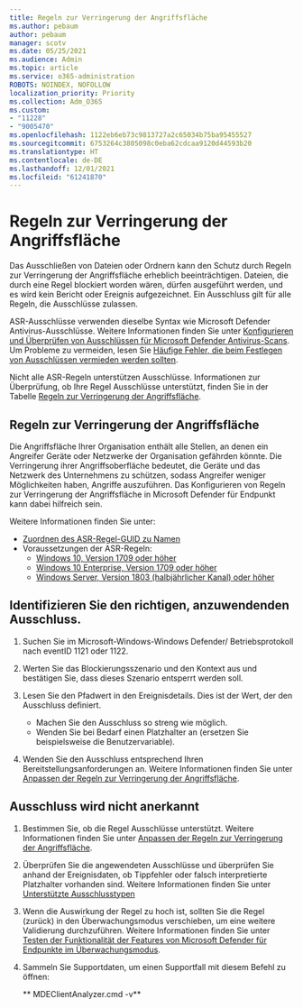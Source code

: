 ```yaml
---
title: Regeln zur Verringerung der Angriffsfläche
ms.author: pebaum
author: pebaum
manager: scotv
ms.date: 05/25/2021
ms.audience: Admin
ms.topic: article
ms.service: o365-administration
ROBOTS: NOINDEX, NOFOLLOW
localization_priority: Priority
ms.collection: Adm_O365
ms.custom:
- "11228"
- "9005470"
ms.openlocfilehash: 1122eb6eb73c9813727a2c65034b75ba95455527
ms.sourcegitcommit: 6753264c3805098c0eba62cdcaa9120d44593b20
ms.translationtype: HT
ms.contentlocale: de-DE
ms.lasthandoff: 12/01/2021
ms.locfileid: "61241870"
---
```

# <a name="attack-surface-reduction-rules"></a>Regeln zur Verringerung der Angriffsfläche

Das Ausschließen von Dateien oder Ordnern kann den Schutz durch Regeln zur Verringerung der Angriffsfläche erheblich beeinträchtigen. Dateien, die durch eine Regel blockiert worden wären, dürfen ausgeführt werden, und es wird kein Bericht oder Ereignis aufgezeichnet. Ein Ausschluss gilt für alle Regeln, die Ausschlüsse zulassen.

ASR-Ausschlüsse verwenden dieselbe Syntax wie Microsoft Defender Antivirus-Ausschlüsse. Weitere Informationen finden Sie unter [Konfigurieren und Überprüfen von Ausschlüssen für Microsoft Defender Antivirus-Scans](https://docs.microsoft.com/microsoft-365/security/defender-endpoint/configure-exclusions-microsoft-defender-antivirus). Um Probleme zu vermeiden, lesen Sie [Häufige Fehler, die beim Festlegen von Ausschlüssen vermieden werden sollten](https://docs.microsoft.com/microsoft-365/security/defender-endpoint/common-exclusion-mistakes-microsoft-defender-antivirus).

Nicht alle ASR-Regeln unterstützen Ausschlüsse. Informationen zur Überprüfung, ob Ihre Regel Ausschlüsse unterstützt, finden Sie in der Tabelle [Regeln zur Verringerung der Angriffsfläche](https://docs.microsoft.com/microsoft-365/security/defender-endpoint/attack-surface-reduction#attack-surface-reduction-rules).

## <a name="attack-surface-reduction-rules"></a>Regeln zur Verringerung der Angriffsfläche

Die Angriffsfläche Ihrer Organisation enthält alle Stellen, an denen ein Angreifer Geräte oder Netzwerke der Organisation gefährden könnte. Die Verringerung ihrer Angriffsoberfläche bedeutet, die Geräte und das Netzwerk des Unternehmens zu schützen, sodass Angreifer weniger Möglichkeiten haben, Angriffe auszuführen. Das Konfigurieren von Regeln zur Verringerung der Angriffsfläche in Microsoft Defender für Endpunkt kann dabei hilfreich sein.

Weitere Informationen finden Sie unter:

- [Zuordnen des ASR-Regel-GUID zu Namen](https://docs.microsoft.com/microsoft-365/security/defender-endpoint/attack-surface-reduction#attack-surface-reduction-rules)
- Voraussetzungen der ASR-Regeln:
    - [Windows 10, Version 1709 oder höher](https://docs.microsoft.com/windows/whats-new/whats-new-windows-10-version-1709)
    - [Windows 10 Enterprise, Version 1709 oder höher](https://docs.microsoft.com/windows/whats-new/whats-new-windows-10-version-1709)
    - [Windows Server, Version 1803 (halbjährlicher Kanal) oder höher](https://docs.microsoft.com/windows-server/get-started/whats-new-in-windows-server-1803)

## <a name="identify-the-correct-exclusion-to-apply"></a>Identifizieren Sie den richtigen, anzuwendenden Ausschluss.

1. Suchen Sie im Microsoft-Windows-Windows Defender/ Betriebsprotokoll nach eventID 1121 oder 1122.

1. Werten Sie das Blockierungsszenario und den Kontext aus und bestätigen Sie, dass dieses Szenario entsperrt werden soll.

1. Lesen Sie den Pfadwert in den Ereignisdetails. Dies ist der Wert, der den Ausschluss definiert.
    - Machen Sie den Ausschluss so streng wie möglich.
    - Wenden Sie bei Bedarf einen Platzhalter an (ersetzen Sie beispielsweise die Benutzervariable).

1. Wenden Sie den Ausschluss entsprechend Ihren Bereitstellungsanforderungen an. Weitere Informationen finden Sie unter [Anpassen der Regeln zur Verringerung der Angriffsfläche](https://docs.microsoft.com/microsoft-365/security/defender-endpoint/customize-attack-surface-reduction).

## <a name="exclusion-is-not-honored"></a>Ausschluss wird nicht anerkannt

1. Bestimmen Sie, ob die Regel Ausschlüsse unterstützt. Weitere Informationen finden Sie unter [Anpassen der Regeln zur Verringerung der Angriffsfläche](https://docs.microsoft.com/microsoft-365/security/defender-endpoint/attack-surface-reduction#attack-surface-reduction-rules).

1. Überprüfen Sie die angewendeten Ausschlüsse und überprüfen Sie anhand der Ereignisdaten, ob Tippfehler oder falsch interpretierte Platzhalter vorhanden sind. Weitere Informationen finden Sie unter [Unterstützte Ausschlusstypen](https://docs.microsoft.com/microsoft-365/security/defender-endpoint/mac-exclusions#supported-exclusion-types)

1. Wenn die Auswirkung der Regel zu hoch ist, sollten Sie die Regel (zurück) in den Überwachungsmodus verschieben, um eine weitere Validierung durchzuführen. Weitere Informationen finden Sie unter [Testen der Funktionalität der Features von Microsoft Defender für Endpunkte im Überwachungsmodus](https://docs.microsoft.com/microsoft-365/security/defender-endpoint/audit-windows-defender).

1. Sammeln Sie Supportdaten, um einen Supportfall mit diesem Befehl zu öffnen:
    
   ** MDEClientAnalyzer.cmd -v**
